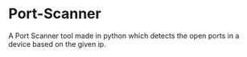 # Port-Scanner
A Port Scanner tool made in python which detects the open ports in a device based on the given ip.
